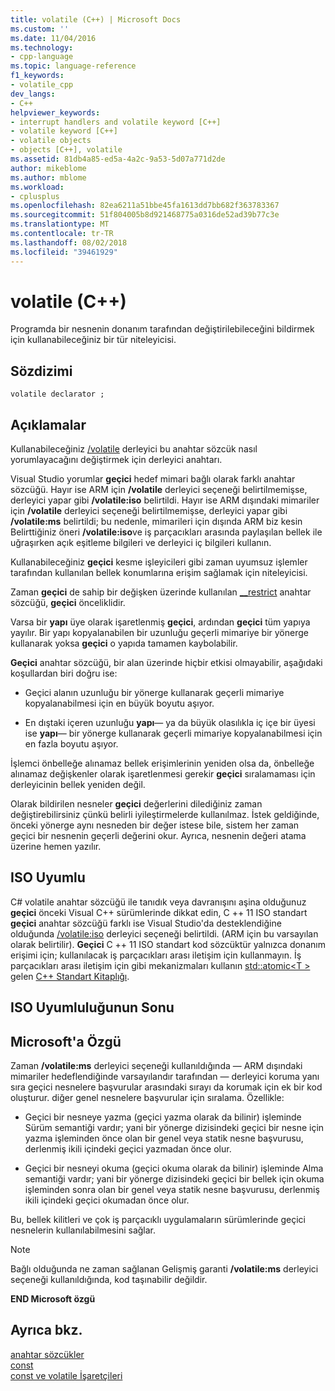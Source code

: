 ```yaml
---
title: volatile (C++) | Microsoft Docs
ms.custom: ''
ms.date: 11/04/2016
ms.technology:
- cpp-language
ms.topic: language-reference
f1_keywords:
- volatile_cpp
dev_langs:
- C++
helpviewer_keywords:
- interrupt handlers and volatile keyword [C++]
- volatile keyword [C++]
- volatile objects
- objects [C++], volatile
ms.assetid: 81db4a85-ed5a-4a2c-9a53-5d07a771d2de
author: mikeblome
ms.author: mblome
ms.workload:
- cplusplus
ms.openlocfilehash: 82ea6211a51bbe45fa1613dd7bb682f363783367
ms.sourcegitcommit: 51f804005b8d921468775a0316de52ad39b77c3e
ms.translationtype: MT
ms.contentlocale: tr-TR
ms.lasthandoff: 08/02/2018
ms.locfileid: "39461929"
---
```

# <a name="volatile-c"></a>volatile (C++)
Programda bir nesnenin donanım tarafından değiştirilebileceğini bildirmek için kullanabileceğiniz bir tür niteleyicisi.  
  
## <a name="syntax"></a>Sözdizimi  
  
```  
volatile declarator ;  
```  
  
## <a name="remarks"></a>Açıklamalar  
 Kullanabileceğiniz [/volatile](../build/reference/volatile-volatile-keyword-interpretation.md) derleyici bu anahtar sözcük nasıl yorumlayacağını değiştirmek için derleyici anahtarı.  
  
 Visual Studio yorumlar **geçici** hedef mimari bağlı olarak farklı anahtar sözcüğü. Hayır ise ARM için **/volatile** derleyici seçeneği belirtilmemişse, derleyici yapar gibi **/volatile:iso** belirtildi. Hayır ise ARM dışındaki mimariler için **/volatile** derleyici seçeneği belirtilmemişse, derleyici yapar gibi **/volatile:ms** belirtildi; bu nedenle, mimarileri için dışında ARM biz kesin Belirttiğiniz öneri **/volatile:iso**ve iş parçacıkları arasında paylaşılan bellek ile uğraşırken açık eşitleme bilgileri ve derleyici iç bilgileri kullanın.  
  
 Kullanabileceğiniz **geçici** kesme işleyicileri gibi zaman uyumsuz işlemler tarafından kullanılan bellek konumlarına erişim sağlamak için niteleyicisi.  
  
 Zaman **geçici** de sahip bir değişken üzerinde kullanılan [__restrict](../cpp/extension-restrict.md) anahtar sözcüğü, **geçici** önceliklidir.  
  
 Varsa bir **yapı** üye olarak işaretlenmiş **geçici**, ardından **geçici** tüm yapıya yayılır. Bir yapı kopyalanabilen bir uzunluğu geçerli mimariye bir yönerge kullanarak yoksa **geçici** o yapıda tamamen kaybolabilir.  
  
 **Geçici** anahtar sözcüğü, bir alan üzerinde hiçbir etkisi olmayabilir, aşağıdaki koşullardan biri doğru ise:  
  
-   Geçici alanın uzunluğu bir yönerge kullanarak geçerli mimariye kopyalanabilmesi için en büyük boyutu aşıyor.  
  
-   En dıştaki içeren uzunluğu **yapı**— ya da büyük olasılıkla iç içe bir üyesi ise **yapı**— bir yönerge kullanarak geçerli mimariye kopyalanabilmesi için en fazla boyutu aşıyor.  
  
 İşlemci önbelleğe alınamaz bellek erişimlerinin yeniden olsa da, önbelleğe alınamaz değişkenler olarak işaretlenmesi gerekir **geçici** sıralamaması için derleyicinin bellek yeniden değil.  
  
 Olarak bildirilen nesneler **geçici** değerlerini dilediğiniz zaman değiştirebilirsiniz çünkü belirli iyileştirmelerde kullanılmaz.  İstek geldiğinde, önceki yönerge aynı nesneden bir değer istese bile, sistem her zaman geçici bir nesnenin geçerli değerini okur.  Ayrıca, nesnenin değeri atama üzerine hemen yazılır.  
  
## <a name="iso-compliant"></a>ISO Uyumlu  
 C# volatile anahtar sözcüğü ile tanıdık veya davranışını aşina olduğunuz **geçici** önceki Visual C++ sürümlerinde dikkat edin, C ++ 11 ISO standart **geçici** anahtar sözcüğü farklı ise Visual Studio'da desteklendiğine olduğunda [/volatile:iso](../build/reference/volatile-volatile-keyword-interpretation.md) derleyici seçeneği belirtildi. (ARM için bu varsayılan olarak belirtilir). **Geçici** C ++ 11 ISO standart kod sözcüktür yalnızca donanım erişimi için; kullanılacak iş parçacıkları arası iletişim için kullanmayın. İş parçacıkları arası iletişim için gibi mekanizmaları kullanın [std::atomic\<T >](../standard-library/atomic.md) gelen [C++ Standart Kitaplığı](../standard-library/cpp-standard-library-reference.md).  
  
## <a name="end-of-iso-compliant"></a>ISO Uyumluluğunun Sonu  
  
## <a name="microsoft-specific"></a>Microsoft'a Özgü  
 Zaman **/volatile:ms** derleyici seçeneği kullanıldığında — ARM dışındaki mimariler hedeflendiğinde varsayılandır tarafından — derleyici koruma yanı sıra geçici nesnelere başvurular arasındaki sırayı da korumak için ek bir kod oluşturur. diğer genel nesnelere başvurular için sıralama. Özellikle:  
  
-   Geçici bir nesneye yazma (geçici yazma olarak da bilinir) işleminde Sürüm semantiği vardır; yani bir yönerge dizisindeki geçici bir nesne için yazma işleminden önce olan bir genel veya statik nesne başvurusu, derlenmiş ikili içindeki geçici yazmadan önce olur.  
  
-   Geçici bir nesneyi okuma (geçici okuma olarak da bilinir) işleminde Alma semantiği vardır; yani bir yönerge dizisindeki geçici bir bellek için okuma işleminden sonra olan bir genel veya statik nesne başvurusu, derlenmiş ikili içindeki geçici okumadan önce olur.  
  
 Bu, bellek kilitleri ve çok iş parçacıklı uygulamaların sürümlerinde geçici nesnelerin kullanılabilmesini sağlar.  
  
> [!NOTE]
>  Bağlı olduğunda ne zaman sağlanan Gelişmiş garanti **/volatile:ms** derleyici seçeneği kullanıldığında, kod taşınabilir değildir.  
  
**END Microsoft özgü**  
  
## <a name="see-also"></a>Ayrıca bkz.  
 [anahtar sözcükler](../cpp/keywords-cpp.md)   
 [const](../cpp/const-cpp.md)   
 [const ve volatile İşaretçileri](../cpp/const-and-volatile-pointers.md)